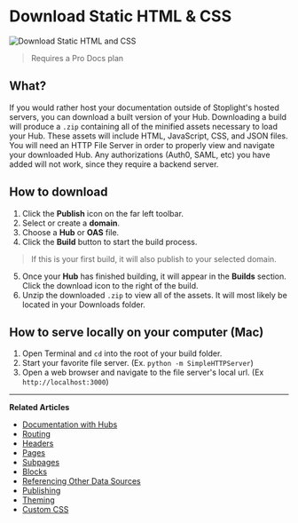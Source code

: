 # Download Static HTML & CSS

![Download Static HTML and CSS](https://github.com/stoplightio/docs/blob/develop/assets/gifs/export-static-html.gif?raw=true)

> Requires a Pro Docs plan 

## What?
If you would rather host your documentation outside of Stoplight's hosted servers, you can download a built version of your Hub. Downloading a build will produce a `.zip` containing all of the minified assets necessary to load your Hub. These assets will include HTML, JavaScript, CSS, and JSON files. You will need an HTTP File Server in order to properly view and navigate your downloaded Hub. Any authorizations (Auth0, SAML, etc) you have added will not work, since they require a backend server.

## How to download
1. Click the **Publish** icon on the far left toolbar. 
2. Select or create a **domain**.
3. Choose a **Hub** or **OAS** file.
4. Click the **Build** button to start the build process.

> If this is your first build, it will also publish to your selected domain.

5. Once your **Hub** has finished building, it will appear in the **Builds** section. Click the download icon to the right of the build.
6. Unzip the downloaded `.zip` to view all of the assets. It will most likely be located in your Downloads folder.

## How to serve locally on your computer (Mac)
1. Open Terminal and `cd` into the root of your build folder.
2. Start your favorite file server. (Ex. `python -m SimpleHTTPServer`)
3. Open a web browser and navigate to the file server's local url. (Ex `http://localhost:3000`)

---
**Related Articles**
- [Documentation with Hubs](/documentation/introduction)
- [Routing](/documentation/getting-started/routing)
- [Headers](/documentation/getting-started/header-footer)
- [Pages](/documentation/getting-started/pages)
- [Subpages](/documentation/getting-started/subpages)
- [Blocks](/documentation/blocks)
- [Referencing Other Data Sources](/documentation/referencing-other-data-sources)
- [Publishing](/documentation/publishing)
- [Theming](/documentation/design/theming)
- [Custom CSS](/documentation/design/custom-css)

